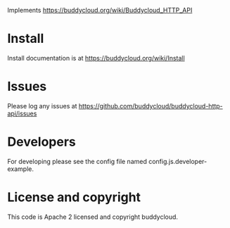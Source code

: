 Implements https://buddycloud.org/wiki/Buddycloud_HTTP_API

# Install

Install documentation is at https://buddycloud.org/wiki/Install

# Issues

Please log any issues at https://github.com/buddycloud/buddycloud-http-api/issues


# Developers

For developing please see the config file named config.js.developer-example.


# License and copyright

This code is Apache 2 licensed and copyright buddycloud.
